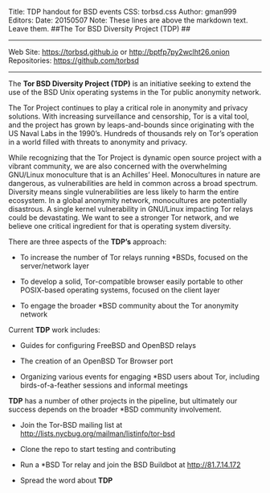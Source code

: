 Title: TDP handout for BSD events
CSS: torbsd.css
Author: gman999
Editors: 
Date: 20150507
Note: These lines are above the markdown text.  Leave them.
##The Tor BSD Diversity Project (TDP) ##

----

Web Site: https://torbsd.github.io or http://bptfp7py2wclht26.onion  
Repositories: https://github.com/torbsd  

-----

The __Tor BSD Diversity Project (TDP)__ is an initiative seeking to extend the use of the BSD Unix operating systems in the Tor public anonymity network.

The Tor Project continues to play a critical role in anonymity and privacy solutions. With increasing surveillance and censorship, Tor is a vital tool, and the project has grown by leaps-and-bounds since originating with the US Naval Labs in the 1990’s. Hundreds of thousands rely on Tor’s operation in a world filled with threats to anonymity and privacy.

While recognizing that the Tor Project is dynamic open source project with a vibrant community, we are also concerned with the overwhelming GNU/Linux monoculture that is an Achilles’ Heel. Monocultures in nature are dangerous, as vulnerabilities are held in common across a broad spectrum. Diversity means single vulnerabilities are less likely to harm the entire ecosystem. In a global anonymity network, monocultures are potentially disastrous. A single kernel vulnerability in GNU/Linux impacting Tor relays could be devastating. We want to see a stronger Tor network, and we believe one critical ingredient for that is operating system diversity.

There are three aspects of the __TDP’s__ approach:

* To increase the number of Tor relays running *BSDs, focused on the server/network layer

* To develop a solid, Tor-compatible browser easily portable to other POSIX-based operating systems, focused on the client layer

* To engage the broader *BSD community about the Tor anonymity network

Current __TDP__ work includes:

* Guides for configuring FreeBSD and OpenBSD relays

* The creation of an OpenBSD Tor Browser port

* Organizing various events for engaging *BSD users about Tor, including birds-of-a-feather sessions and informal meetings

__TDP__ has a number of other projects in the pipeline, but ultimately our success depends on the broader *BSD community involvement.

* Join the Tor-BSD mailing list at http://lists.nycbug.org/mailman/listinfo/tor-bsd

* Clone the repo to start testing and contributing

* Run a *BSD Tor relay and join the BSD Buildbot at http://81.7.14.172

* Spread the word about __TDP__
